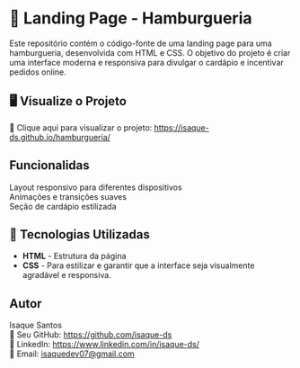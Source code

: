 # 🍔 Landing Page - Hamburgueria
Este repositório contém o código-fonte de uma landing page para uma hamburgueria, desenvolvida com HTML e CSS. O objetivo do projeto é criar uma interface moderna e responsiva para divulgar o cardápio e incentivar pedidos online.
## 🖥️ Visualize o Projeto

🔗 Clique aqui para visualizar o projeto: https://isaque-ds.github.io/hamburgueria/
## Funcionalidas
Layout responsivo para diferentes dispositivos<br>
Animações e transições suaves<br>
Seção de cardápio estilizada

## 🚀 Tecnologias Utilizadas

- **HTML** - Estrutura da página
- **CSS** - Para estilizar e garantir que a interface seja visualmente agradável e responsiva.



## Autor

  Isaque Santos <br>
🔗 Seu GitHub: https://github.com/isaque-ds <br>
🔗 LinkedIn: https://www.linkedin.com/in/isaque-ds/ <br>
🔗 Email: isaquedev07@gmail.com
